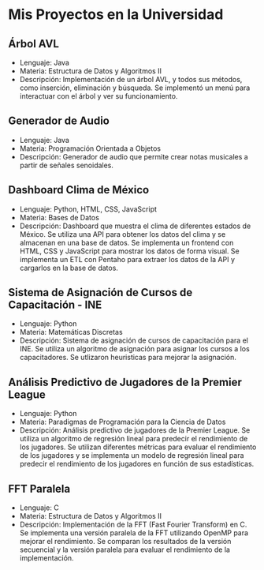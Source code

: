 # Mis Proyectos en la Universidad

## Árbol AVL

- Lenguaje: Java
- Materia: Estructura de Datos y Algoritmos II
- Descripción: Implementación de un árbol AVL, y todos sus métodos, como inserción, eliminación y búsqueda. Se implementó un menú para interactuar con el árbol y ver su funcionamiento.

## Generador de Audio

- Lenguaje: Java
- Materia: Programación Orientada a Objetos
- Descripción: Generador de audio que permite crear notas musicales a partir de señales senoidales.

## Dashboard Clima de México

- Lenguaje: Python, HTML, CSS, JavaScript
- Materia: Bases de Datos
- Descripción: Dashboard que muestra el clima de diferentes estados de México. Se utiliza una API para obtener los datos del clima y se almacenan en una base de datos. Se implementa un frontend con HTML, CSS y JavaScript para mostrar los datos de forma visual. Se implementa un ETL con Pentaho para extraer los datos de la API y cargarlos en la base de datos.

## Sistema de Asignación de Cursos de Capacitación - INE

- Lenguaje: Python
- Materia: Matemáticas Discretas
- Descripción: Sistema de asignación de cursos de capacitación para el INE. Se utiliza un algoritmo de asignación para asignar los cursos a los capacitadores. Se utlizaron heuristicas para mejorar la asignación.

## Análisis Predictivo de Jugadores de la Premier League

- Lenguaje: Python
- Materia: Paradigmas de Programación para la Ciencia de Datos
- Descripción: Análisis predictivo de jugadores de la Premier League. Se utiliza un algoritmo de regresión lineal para predecir el rendimiento de los jugadores. Se utilizan diferentes métricas para evaluar el rendimiento de los jugadores y se implementa un modelo de regresión lineal para predecir el rendimiento de los jugadores en función de sus estadísticas.

## FFT Paralela

- Lenguaje: C
- Materia: Estructura de Datos y Algoritmos II
- Descripción: Implementación de la FFT (Fast Fourier Transform) en C. Se implementa una versión paralela de la FFT utilizando OpenMP para mejorar el rendimiento. Se comparan los resultados de la versión secuencial y la versión paralela para evaluar el rendimiento de la implementación.
